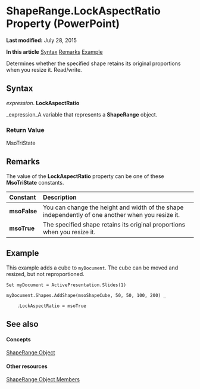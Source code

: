 
# ShapeRange.LockAspectRatio Property (PowerPoint)

 **Last modified:** July 28, 2015

 **In this article**
 [Syntax](#sectionSection0)
 [Remarks](#sectionSection1)
 [Example](#sectionSection2)


Determines whether the specified shape retains its original proportions when you resize it. Read/write.


## Syntax
<a name="sectionSection0"> </a>

 _expression_. **LockAspectRatio**

 _expression_A variable that represents a  **ShapeRange** object.


### Return Value

MsoTriState


## Remarks
<a name="sectionSection1"> </a>

The value of the  **LockAspectRatio** property can be one of these **MsoTriState** constants.



|**Constant**|**Description**|
|:-----|:-----|
| **msoFalse**|You can change the height and width of the shape independently of one another when you resize it.|
| **msoTrue**| The specified shape retains its original proportions when you resize it.|

## Example
<a name="sectionSection2"> </a>

This example adds a cube to  `myDocument`. The cube can be moved and resized, but not reproportioned.


```
Set myDocument = ActivePresentation.Slides(1)

myDocument.Shapes.AddShape(msoShapeCube, 50, 50, 100, 200) _

    .LockAspectRatio = msoTrue
```


## See also
<a name="sectionSection2"> </a>


#### Concepts


 [ShapeRange Object](0a194183-380e-ffb6-9336-b5bd311e917d.md)
#### Other resources


 [ShapeRange Object Members](cf57a537-e6cd-ad43-45db-0683e288e850.md)

